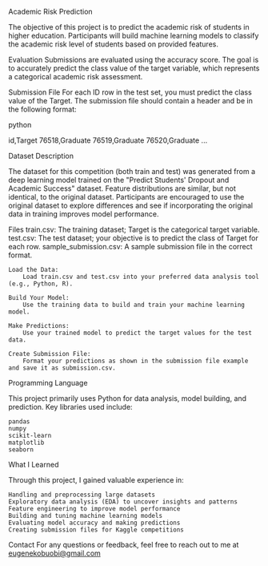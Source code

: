 Academic Risk Prediction

The objective of this project is to predict the academic risk of students in higher education. Participants will build machine learning models to classify the academic risk level of students based on provided features.

Evaluation
Submissions are evaluated using the accuracy score. The goal is to accurately predict the class value of the target variable, which represents a categorical academic risk assessment.

Submission File
For each ID row in the test set, you must predict the class value of the Target. The submission file should contain a header and be in the following format:

python

id,Target
76518,Graduate
76519,Graduate
76520,Graduate
...

Dataset Description

The dataset for this competition (both train and test) was generated from a deep learning model trained on the "Predict Students' Dropout and Academic Success" dataset. Feature distributions are similar, but not identical, to the original dataset. Participants are encouraged to use the original dataset to explore differences and see if incorporating the original data in training improves model performance.

Files
    train.csv: The training dataset; Target is the categorical target variable.
    test.csv: The test dataset; your objective is to predict the class of Target for each row.
    sample_submission.csv: A sample submission file in the correct format.

    Load the Data:
        Load train.csv and test.csv into your preferred data analysis tool (e.g., Python, R).

    Build Your Model:
        Use the training data to build and train your machine learning model.

    Make Predictions:
        Use your trained model to predict the target values for the test data.

    Create Submission File:
        Format your predictions as shown in the submission file example and save it as submission.csv.

Programming Language

This project primarily uses Python for data analysis, model building, and prediction. Key libraries used include:

    pandas
    numpy
    scikit-learn
    matplotlib
    seaborn

What I Learned

Through this project, I gained valuable experience in:

    Handling and preprocessing large datasets
    Exploratory data analysis (EDA) to uncover insights and patterns
    Feature engineering to improve model performance
    Building and tuning machine learning models
    Evaluating model accuracy and making predictions
    Creating submission files for Kaggle competitions


Contact
For any questions or feedback, feel free to reach out to me at eugenekobuobi@gmail.com
